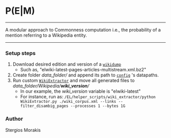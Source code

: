# P(E|M)

***

A modular approach to Commonness computation i.e., the probability of a mention referring to a Wikipedia entity.

***

### Setup steps

1. Download desired edition and version of a [`wikidump`](https://dumps.wikimedia.org/elwiki/)
	+ Such as, "elwiki-latest-pages-articles-multistream.xml.bz2"
1. Create folder *data_folder/* and append its path to [`config`](EL/config.py) 's datapaths.
1. Run custom [`WikiExtractor`](EL/helper_scripts/wiki_extractor/WikiExtractor.py) and move all generated files to *data_folder/Wikipedia/__wiki_version__/*
	+ In our example, the *wiki_version* variable is "elwiki-latest"
	+ For instance, run as: `/EL/helper_scripts/wiki_extractor/python WikiExtractor.py ./wiki_corpus.xml --links --filter_disambig_pages --processes 1 --bytes 1G`

### Author

Stergios Morakis